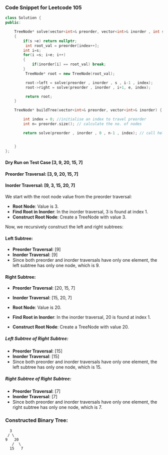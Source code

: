 ### Code Snippet for Leetcode 105

```cpp
class Solution {
public:

    TreeNode* solve(vector<int>& preorder, vector<int>& inorder , int s , int e  , int& index)
    {
        if(s >e) return nullptr;
         int root_val = preorder[index++];
        int i=s;
        for(i =s; i<e; i++)
        {
            if(inorder[i] == root_val) break;
        }
         TreeNode* root = new TreeNode(root_val);

         root->left = solve(preorder , inorder , s , i-1 , index);
         root->right = solve(preorder , inorder , i+1, e, index);

         return root;
    }

    TreeNode* buildTree(vector<int>& preorder, vector<int>& inorder) {

        int index = 0; //initialise an index to travel preorder
        int n= preorder.size(); // calculate the no. of nodes

        return solve(preorder , inorder , 0 , n-1 , index); // call helper function


    }
};
```

#### Dry Run on Test Case [3, 9, 20, 15, 7]

#### Preorder Traversal: [3, 9, 20, 15, 7]

#### Inorder Traversal: [9, 3, 15, 20, 7]

We start with the root node value from the preorder traversal:

- **Root Node**: Value is 3.
- **Find Root in Inorder**: In the inorder traversal, 3 is found at index 1.
- **Construct Root Node**: Create a TreeNode with value 3.

Now, we recursively construct the left and right subtrees:

#### Left Subtree:

- **Preorder Traversal**: [9]
- **Inorder Traversal**: [9]
- Since both preorder and inorder traversals have only one element, the left subtree has only one node, which is 9.

#### Right Subtree:

- **Preorder Traversal**: [20, 15, 7]
- **Inorder Traversal**: [15, 20, 7]

- **Root Node**: Value is 20.
- **Find Root in Inorder**: In the inorder traversal, 20 is found at index 1.
- **Construct Root Node**: Create a TreeNode with value 20.

##### Left Subtree of Right Subtree:

- **Preorder Traversal**: [15]
- **Inorder Traversal**: [15]
- Since both preorder and inorder traversals have only one element, the left subtree has only one node, which is 15.

##### Right Subtree of Right Subtree:

- **Preorder Traversal**: [7]
- **Inorder Traversal**: [7]
- Since both preorder and inorder traversals have only one element, the right subtree has only one node, which is 7.

### Constructed Binary Tree:

```
  3
 / \
9   20
   /  \
  15   7
```
